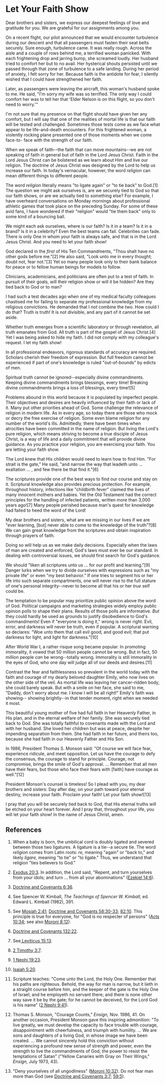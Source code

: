 # Let Your Faith Show

Dear brothers and sisters, we express our deepest feelings of love and
gratitude for you. We are grateful for our assignments among you.

On a recent flight, our pilot announced that we would encounter turbulence
during our descent and that all passengers must fasten their seat belts
securely. Sure enough, turbulence came. It was really rough. Across the aisle
and a couple of rows behind me, a terrified woman panicked. With each
frightening drop and jarring bump, she screamed loudly. Her husband tried to
comfort her but to no avail. Her hysterical shouts persisted until we passed
through that zone of turbulence to a safe landing. During her period of
anxiety, I felt sorry for her. Because faith is the antidote for fear, I
silently wished that I could have strengthened her faith.

Later, as passengers were leaving the aircraft, this woman's husband spoke to
me. He said, "I'm sorry my wife was so terrified. The only way I could comfort
her was to tell her that 'Elder Nelson is on this flight, so you don't need to
worry.'"

I'm not sure that my presence on that flight should have given her any
comfort, but I will say that one of the realities of mortal life is that our
faith will be tested and challenged. Sometimes those tests come as we face
what appear to be life-and-death encounters. For this frightened woman, a
violently rocking plane presented one of those moments when we come face-to-
face with the strength of our faith.

When we speak of faith--the faith that can move mountains--we are not speaking
of faith in general but of faith in the Lord Jesus Christ. Faith in the Lord
Jesus Christ can be bolstered as we learn about Him and live our religion. The
doctrine of Jesus Christ was designed by the Lord to help us increase our
faith. In today's vernacular, however, the word _religion_ can mean different
things to different people.

The word _religion_ literally means "to ligate again" or "to tie back" to
God.[1] The question we might ask ourselves is, are we securely tied to God so
that our faith shows, or are we actually tied to something else? For example,
I have overheard conversations on Monday mornings about professional athletic
games that took place on the preceding Sunday. For some of these avid fans, I
have wondered if their "religion" would "tie them back" only to some kind of a
bouncing ball.

We might each ask ourselves, where is our faith? Is it in a team? Is it in a
brand? Is it in a celebrity? Even the best teams can fail. Celebrities can
fade. There is only One in whom your faith is always safe, and that is in the
Lord Jesus Christ. And you need to let your faith show!

God declared in the _first_ of His Ten Commandments, "Thou shalt have no other
gods before me."[2] He also said, "Look unto me in every thought; doubt not,
fear not."[3] Yet so many people look only to their bank balance for peace or
to fellow human beings for models to follow.

Clinicians, academicians, and politicians are often put to a test of faith. In
pursuit of their goals, will their religion show or will it be hidden? Are
they tied back to God or to man?

I had such a test decades ago when one of my medical faculty colleagues
chastised me for failing to separate my professional knowledge from my
religious convictions. He demanded that I _not_ combine the two. How could I
do that? Truth is truth! It is not divisible, and any part of it cannot be set
aside.

Whether truth emerges from a scientific laboratory or through revelation, all
truth emanates from God. All truth is part of the gospel of Jesus Christ.[4]
Yet I was being asked to hide my faith. I did not comply with my colleague's
request. I let my faith show!

In all professional endeavors, rigorous standards of accuracy are required.
Scholars cherish their freedom of expression. But full freedom cannot be
experienced if part of one's knowledge is ruled "out-of-bounds" by edicts of
men.

Spiritual truth cannot be ignored--especially divine commandments. Keeping
divine commandments brings blessings, every time! Breaking divine commandments
brings a loss of blessings, every time![5]

Problems abound in this world because it is populated by imperfect people.
Their objectives and desires are heavily influenced by their faith or lack of
it. Many put other priorities ahead of God. Some challenge the relevance of
religion in modern life. As in every age, so today there are those who mock or
decry the free exercise of religion. Some even blame religion for any number
of the world's ills. Admittedly, there have been times when atrocities have
been committed in the name of religion. But living the Lord's pure religion,
which means striving to become a true disciple of Jesus Christ, is a way of
life and a daily commitment that will provide divine guidance. As you practice
your religion, you are exercising your faith. You are letting your faith show.

The Lord knew that His children would need to learn how to find Him. "For
strait is the gate," He said, "and narrow the way that leadeth unto ...
exaltation ... , and few there be that find it."[6]

The scriptures provide one of the best ways to find our course and stay on it.
Scriptural knowledge also provides precious protection. For example,
throughout history, infections like "childbirth fever" claimed the lives of
many innocent mothers and babies. Yet the Old Testament had the correct
principles for the handling of infected patients, written more than 3,000
years ago![7] Many people perished because man's quest for knowledge had
failed to heed the word of the Lord!

My dear brothers and sisters, what are we missing in our lives if we are "ever
learning, [but] never able to come to the knowledge of the truth"?[8] We can
gain great knowledge from the scriptures and obtain inspiration through
prayers of faith.

Doing so will help us as we make daily decisions. Especially when the laws of
man are created and enforced, God's laws must ever be our standard. In dealing
with controversial issues, we should first search for God's guidance.

We should "liken all scriptures unto us ... for our profit and learning."[9]
Danger lurks when we try to divide ourselves with expressions such as "my
private life" or even "my best behavior." If one tries to segment his or her
life into such separate compartments, one will never rise to the full stature
of one's personal integrity--never to become all that his or her _true_ self
could be.

The temptation to be popular may prioritize public opinion above the word of
God. Political campaigns and marketing strategies widely employ public opinion
polls to shape their plans. Results of those polls are informative. _But_ they
could hardly be used as grounds to justify disobedience to God's commandments!
Even if "everyone is doing it," wrong is never right. Evil, error, and
darkness will never be truth, even if popular. A scriptural warning so
declares: "Woe unto them that call evil good, and good evil; that put darkness
for light, and light for darkness."[10]

After World War I, a rather risque song became popular. In promoting
immorality, it vowed that 50 million people cannot be wrong. But in fact, 50
million people _can_ be wrong--totally wrong. Immorality is still immorality
in the eyes of God, who one day will judge all of our deeds and desires.[11]

Contrast the fear and faithlessness so prevalent in the world today with the
faith and courage of my dearly beloved daughter Emily, who now lives on the
other side of the veil. As mortal life was leaving her cancer-ridden body, she
could barely speak. But with a smile on her face, she said to me, "Daddy,
don't worry about me. I know I will be all right!" Emily's faith was showing--
showing brightly--in that tender moment, right when we needed it most.

This beautiful young mother of five had full faith in her Heavenly Father, in
His plan, and in the eternal welfare of her family. She was securely tied back
to God. She was totally faithful to covenants made with the Lord and with her
husband. She loved her children but was at peace, despite her impending
separation from them. She had faith in her future, and theirs too, because she
had faith in our Heavenly Father and His Son.

In 1986, President Thomas S. Monson said: "Of course we will face fear,
experience ridicule, and meet opposition. Let us have the courage to defy the
consensus, the courage to stand for principle. Courage, not compromise, brings
the smile of God's approval. ... Remember that all men have their fears, but
those who face their fears with [faith] have courage as well."[12]

President Monson's counsel is timeless! So I plead with you, my dear brothers
and sisters: Day after day, on your path toward your eternal destiny, increase
your faith. Proclaim your faith! Let your faith show![13]

I pray that you will be securely tied back to God, that His eternal truths
will be etched on your heart forever. And I pray that, throughout your life,
you will let your faith show! In the name of Jesus Christ, amen.

## References

  1. When a baby is born, the umbilical cord is doubly ligated and severed between those two ligatures. A ligature is a tie--a secure tie. The word _religion_ comes from Latin roots: _re,_ meaning "again" or "back to," and likely _ligare,_ meaning "to tie" or "to ligate." Thus, we understand that religion "ties believers to God."

  2. [Exodus 20:3](https://www.lds.org/scriptures/ot/ex/20.3?lang=eng#2). In addition, the Lord said, "Repent, and turn yourselves from your idols; and turn ... from all your abominations" ([Ezekiel 14:6](https://www.lds.org/scriptures/ot/ezek/14.6?lang=eng#5)).

  3. [Doctrine and Covenants 6:36](https://www.lds.org/scriptures/dc-testament/dc/6.36?lang=eng#35).

  4. See Spencer W. Kimball, _The Teachings of Spencer W. Kimball,_ ed. Edward L. Kimball (1982), 391.

  5. See [Mosiah 2:41](https://www.lds.org/scriptures/bofm/mosiah/2.41?lang=eng#40); [Doctrine and Covenants 58:30-33](https://www.lds.org/scriptures/dc-testament/dc/58.30-33?lang=eng#29); [82:10](https://www.lds.org/scriptures/dc-testament/dc/82.10?lang=eng#9). This principle is true for everyone, for "God is no respecter of persons" ([Acts 10:34](https://www.lds.org/scriptures/nt/acts/10.34?lang=eng#33); see also [Moroni 8:12](https://www.lds.org/scriptures/bofm/moro/8.12?lang=eng#11)).

  6. [Doctrine and Covenants 132:22](https://www.lds.org/scriptures/dc-testament/dc/132.22?lang=eng#21).

  7. See[ Leviticus 15:13](https://www.lds.org/scriptures/ot/lev/15.13?lang=eng#12).

  8. [2 Timothy 3:7](https://www.lds.org/scriptures/nt/2-tim/3.7?lang=eng#6).

  9. [1 Nephi 19:23](https://www.lds.org/scriptures/bofm/1-ne/19.23?lang=eng#22).

  10. [Isaiah 5:20](https://www.lds.org/scriptures/ot/isa/5.20?lang=eng#19).

  11. Scripture teaches: "Come unto the Lord, the Holy One. Remember that his paths are righteous. Behold, the way for man is narrow, but it lieth in a straight course before him, and the keeper of the gate is the Holy One of Israel; and he employeth no servant there; and there is none other way save it be by the gate; for he cannot be deceived, for the Lord God is his name" ([2 Nephi 9:41](https://www.lds.org/scriptures/bofm/2-ne/9.41?lang=eng#40)).

  12. Thomas S. Monson, "Courage Counts," _Ensign,_ Nov. 1986, 41. On another occasion, President Monson gave this inspiring admonition: "To live greatly, we must develop the capacity to face trouble with courage, disappointment with cheerfulness, and triumph with humility. ... We are sons and daughters of a living God, in whose image we have been created. ... We cannot sincerely hold this conviction without experiencing a profound new sense of strength and power, even the strength to live the commandments of God, the power to resist the temptations of Satan" ("Yellow Canaries with Gray on Their Wings," _Ensign,_ July 1973, 43).

  13. "Deny yourselves of all ungodliness" ([Moroni 10:32](https://www.lds.org/scriptures/bofm/moro/10.32?lang=eng#31)). Do not fear man more than God (see [Doctrine and Covenants 3:7](https://www.lds.org/scriptures/dc-testament/dc/3.7?lang=eng#6); [59:5](https://www.lds.org/scriptures/dc-testament/dc/59.5?lang=eng#4)).

